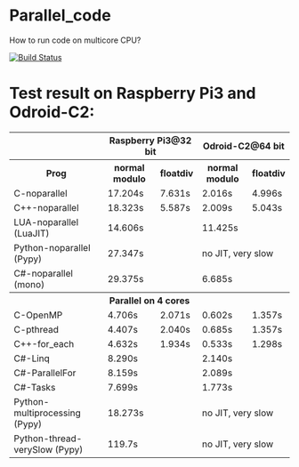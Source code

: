 # Parallel_code
How to run code on multicore CPU?

[![Build Status](https://travis-ci.org/fuszenecker/Parallel_code.svg?branch=master)](https://travis-ci.org/fuszenecker/Parallel_code)

# Test result on Raspberry Pi3 and Odroid-C2:

<table>
<tr><th></th><th colspan="2">Raspberry Pi3@32 bit</th><th colspan="2">Odroid-C2@64 bit</th></tr>
<tr><th>Prog</th><th>normal modulo</th><th>floatdiv</th><th>normal modulo</th><th>floatdiv</th></tr>
<tr><td>C-noparallel</td><td>17.204s</td><td>7.631s</td> <td>2.016s</td><td>4.996s</td></tr>
<tr><td>C++-noparallel</td><td>18.323s</td><td>5.587s</td> <td>2.009s</td><td>5.043s</td></tr>
<tr><td>LUA-noparallel (LuaJIT)</td><td colspan="2">14.606s</td> <td colspan="2">11.425s</td></tr>
<tr><td>Python-noparallel (Pypy)</td><td colspan="2">27.347s</td> <td colspan="2">no JIT, very slow </td></tr>
<tr><td>C#-noparallel (mono)</td><td colspan="2">29.375s</td> <td colspan="2">6.685s</td></tr>

<tr><th colspan="5">Parallel on 4 cores</th></tr>
<tr><td>C-OpenMP</td><td>4.706s</td><td>2.071s</td>  <td>0.602s</td><td>1.357s</td></tr>
<tr><td>C-pthread</td><td>4.407s</td><td>2.040s</td>  <td>0.685s</td><td>1.357s</td></tr>
<tr><td>C++-for_each</td><td>4.632s</td><td>1.934s</td>  <td>0.533s</td><td>1.298s</td></tr>

<tr><td>C#-Linq</td><td colspan="2">8.290s</td> <td colspan="2">2.140s</td></tr>
<tr><td>C#-ParallelFor</td><td colspan="2">8.159s</td> <td colspan="2">2.089s</td></tr>
<tr><td>C#-Tasks</td><td colspan="2">7.699s</td> <td colspan="2">1.773s</td></tr>

<tr><td>Python-multiprocessing (Pypy)</td><td colspan="2">18.273s</td> <td colspan="2">no JIT, very slow</td></tr>
<tr><td>Python-thread-verySlow (Pypy)</td><td colspan="2">119.7s</td> <td colspan="2">no JIT, very slow</td></tr>
</table>
